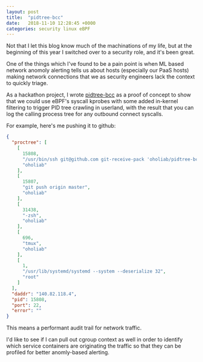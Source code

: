 ```yaml
---
layout: post
title:  "pidtree-bcc"
date:   2018-11-10 12:28:45 +0000
categories: security linux eBPF
---
```


Not that I let this blog know much of the machinations of my life, but
at the beginning of this year I switched over to a security role, and
it's been great.

One of the things which I've found to be a pain point is when ML based
network anomoly alerting tells us about hosts (especially our PaaS
hosts) making network connections that we as security engineers lack
the context to quickly triage.

As a hackathon project, I wrote [pidtree-bcc][pidtree-bcc] as a proof
of concept to show that we could use eBPF's syscall kprobes with some
added in-kernel filtering to trigger PID tree crawling in userland,
with the result that you can log the calling process tree for any
outbound connect syscalls.

For example, here's me pushing it to github:

```json
{
  "proctree": [
    [
      15808,
      "/usr/bin/ssh git@github.com git-receive-pack 'oholiab/pidtree-bcc'",
      "oholiab"
    ],
    [
      15807,
      "git push origin master",
      "oholiab"
    ],
    [
      31438,
      "-zsh",
      "oholiab"
    ],
    [
      696,
      "tmux",
      "oholiab"
    ],
    [
      1,
      "/usr/lib/systemd/systemd --system --deserialize 32",
      "root"
    ]
  ],
  "daddr": "140.82.118.4",
  "pid": 15808,
  "port": 22,
  "error": ""
}
```

This means a performant audit trail for network traffic.

I'd like to see if I can pull out cgroup context as well in order to
identify which service containers are originating the traffic so that
they can be profiled for better anomly-based alerting.

[pidtree-bcc]:https://github.com/oholiab/pidtree-bcc
